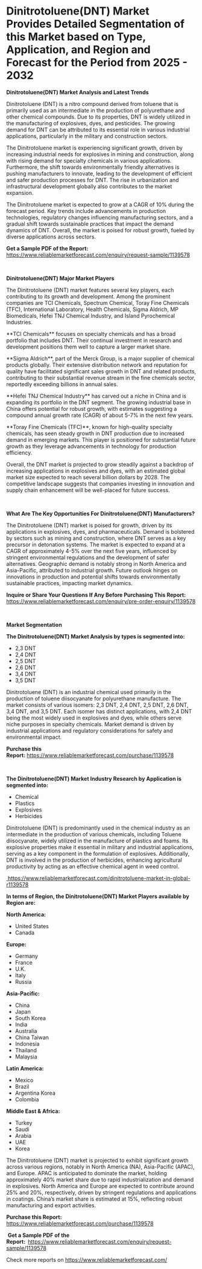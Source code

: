 <p><h1>Dinitrotoluene(DNT) Market Provides Detailed Segmentation of this Market based on Type, Application, and Region and Forecast for the Period from 2025 - 2032</h1></p><p><strong>Dinitrotoluene(DNT) Market Analysis and Latest Trends</strong></p>
<p><p>Dinitrotoluene (DNT) is a nitro compound derived from toluene that is primarily used as an intermediate in the production of polyurethane and other chemical compounds. Due to its properties, DNT is widely utilized in the manufacturing of explosives, dyes, and pesticides. The growing demand for DNT can be attributed to its essential role in various industrial applications, particularly in the military and construction sectors.</p><p>The Dinitrotoluene market is experiencing significant growth, driven by increasing industrial needs for explosives in mining and construction, along with rising demand for specialty chemicals in various applications. Furthermore, the shift towards environmentally friendly alternatives is pushing manufacturers to innovate, leading to the development of efficient and safer production processes for DNT. The rise in urbanization and infrastructural development globally also contributes to the market expansion.</p><p>The Dinitrotoluene market is expected to grow at a CAGR of 10% during the forecast period. Key trends include advancements in production technologies, regulatory changes influencing manufacturing sectors, and a gradual shift towards sustainable practices that impact the demand dynamics of DNT. Overall, the market is poised for robust growth, fueled by diverse applications across sectors.</p></p>
<p><strong>Get a Sample PDF of the Report:&nbsp;</strong> <a href="https://www.reliablemarketforecast.com/enquiry/request-sample/1139578?utm_campaign=3352&utm_medium=2&utm_source=Github&utm_content=ia&utm_term=25032025&utm_id=dinitrotoluenednt">https://www.reliablemarketforecast.com/enquiry/request-sample/1139578</a></p>
<p>&nbsp;</p>
<p><strong>Dinitrotoluene(DNT) Major Market Players</strong></p>
<p><p>The Dinitrotoluene (DNT) market features several key players, each contributing to its growth and development. Among the prominent companies are TCI Chemicals, Spectrum Chemical, Toray Fine Chemicals (TFC), International Laboratory, Health Chemicals, Sigma Aldrich, MP Biomedicals, Hefei TNJ Chemical Industry, and Island Pyrochemical Industries.</p><p>**TCI Chemicals** focuses on specialty chemicals and has a broad portfolio that includes DNT. Their continual investment in research and development positions them well to capture a larger market share. </p><p>**Sigma Aldrich**, part of the Merck Group, is a major supplier of chemical products globally. Their extensive distribution network and reputation for quality have facilitated significant sales growth in DNT and related products, contributing to their substantial revenue stream in the fine chemicals sector, reportedly exceeding billions in annual sales.</p><p>**Hefei TNJ Chemical Industry** has carved out a niche in China and is expanding its portfolio in the DNT segment. The growing industrial base in China offers potential for robust growth, with estimates suggesting a compound annual growth rate (CAGR) of about 5-7% in the next few years. </p><p>**Toray Fine Chemicals (TFC)**, known for high-quality specialty chemicals, has seen steady growth in DNT production due to increased demand in emerging markets. This player is positioned for substantial future growth as they leverage advancements in technology for production efficiency.</p><p>Overall, the DNT market is projected to grow steadily against a backdrop of increasing applications in explosives and dyes, with an estimated global market size expected to reach several billion dollars by 2028. The competitive landscape suggests that companies investing in innovation and supply chain enhancement will be well-placed for future success.</p></p>
<p>&nbsp;</p>
<p><strong>What Are The Key Opportunities For Dinitrotoluene(DNT) Manufacturers?</strong></p>
<p><p>The Dinitrotoluene (DNT) market is poised for growth, driven by its applications in explosives, dyes, and pharmaceuticals. Demand is bolstered by sectors such as mining and construction, where DNT serves as a key precursor in detonation systems. The market is expected to expand at a CAGR of approximately 4-5% over the next five years, influenced by stringent environmental regulations and the development of safer alternatives. Geographic demand is notably strong in North America and Asia-Pacific, attributed to industrial growth. Future outlook hinges on innovations in production and potential shifts towards environmentally sustainable practices, impacting market dynamics.</p></p>
<p><strong>Inquire or Share Your Questions If Any Before Purchasing This Report:</strong> <a href="https://www.reliablemarketforecast.com/enquiry/pre-order-enquiry/1139578?utm_campaign=3352&utm_medium=2&utm_source=Github&utm_content=ia&utm_term=25032025&utm_id=dinitrotoluenednt">https://www.reliablemarketforecast.com/enquiry/pre-order-enquiry/1139578</a></p>
<p>&nbsp;</p>
<p><strong>Market Segmentation</strong></p>
<p><strong>The Dinitrotoluene(DNT) Market Analysis by types is segmented into:</strong></p>
<p><ul><li>2,3 DNT</li><li>2,4 DNT</li><li>2,5 DNT</li><li>2,6 DNT</li><li>3,4 DNT</li><li>3,5 DNT</li></ul></p>
<p><p>Dinitrotoluene (DNT) is an industrial chemical used primarily in the production of toluene diisocyanate for polyurethane manufacture. The market consists of various isomers: 2,3 DNT, 2,4 DNT, 2,5 DNT, 2,6 DNT, 3,4 DNT, and 3,5 DNT. Each isomer has distinct applications, with 2,4 DNT being the most widely used in explosives and dyes, while others serve niche purposes in specialty chemicals. Market demand is driven by industrial applications and regulatory considerations for safety and environmental impact.</p></p>
<p><strong>Purchase this Report:&nbsp;</strong><a href="https://www.reliablemarketforecast.com/purchase/1139578?utm_campaign=3352&utm_medium=2&utm_source=Github&utm_content=ia&utm_term=25032025&utm_id=dinitrotoluenednt">https://www.reliablemarketforecast.com/purchase/1139578</a></p>
<p>&nbsp;</p>
<p><strong>The Dinitrotoluene(DNT) Market Industry Research by Application is segmented into:</strong></p>
<p><ul><li>Chemical</li><li>Plastics</li><li>Explosives</li><li>Herbicides</li></ul></p>
<p><p>Dinitrotoluene (DNT) is predominantly used in the chemical industry as an intermediate in the production of various chemicals, including Toluene diisocyanate, widely utilized in the manufacture of plastics and foams. Its explosive properties make it essential in military and industrial applications, serving as a key component in the formulation of explosives. Additionally, DNT is involved in the production of herbicides, enhancing agricultural productivity by acting as an effective chemical agent in weed control.</p></p>
<p><a href="https://www.reliablemarketforecast.com/dinitrotoluene-market-in-global-r1139578?utm_campaign=3352&utm_medium=2&utm_source=Github&utm_content=ia&utm_term=25032025&utm_id=dinitrotoluenednt">&nbsp;https://www.reliablemarketforecast.com/dinitrotoluene-market-in-global-r1139578</a></p>
<p><strong>In terms of Region, the Dinitrotoluene(DNT) Market Players available by Region are:</strong></p>
<p>
    <p> <strong> North America: </strong>
        <ul>
            <li>United States</li>
            <li>Canada</li>
        </ul>
        </p> 
    <p> <strong> Europe: </strong>
        <ul>
            <li>Germany</li>
            <li>France</li>
            <li>U.K.</li>
            <li>Italy</li>
            <li>Russia</li>
        </ul>
        </p> 
    <p> <strong> Asia-Pacific: </strong>
        <ul>
            <li>China</li>
            <li>Japan</li>
            <li>South Korea</li>
            <li>India</li>
            <li>Australia</li>
            <li>China Taiwan</li>
            <li>Indonesia</li>
            <li>Thailand</li>
            <li>Malaysia</li>
        </ul>
        </p> 
    <p> <strong> Latin America: </strong>
        <ul>
            <li>Mexico</li>
            <li>Brazil</li>
            <li>Argentina Korea</li>
            <li>Colombia</li>
        </ul>
        </p> 
    <p> <strong> Middle East & Africa: </strong>
        <ul>
            <li>Turkey</li>
            <li>Saudi</li>
            <li>Arabia</li>
            <li>UAE</li>
            <li>Korea</li>
        </ul>
    </p>
    </p>
<p><p>The Dinitrotoluene (DNT) market is projected to exhibit significant growth across various regions, notably in North America (NA), Asia-Pacific (APAC), and Europe. APAC is anticipated to dominate the market, holding approximately 40% market share due to rapid industrialization and demand in explosives. North America and Europe are expected to contribute around 25% and 20%, respectively, driven by stringent regulations and applications in coatings. China’s market share is estimated at 15%, reflecting robust manufacturing and export activities.</p></p>
<p><strong>Purchase this Report: </strong><a href="https://www.reliablemarketforecast.com/purchase/1139578?utm_campaign=3352&utm_medium=2&utm_source=Github&utm_content=ia&utm_term=25032025&utm_id=dinitrotoluenednt">https://www.reliablemarketforecast.com/purchase/1139578</a></p>
<p>&nbsp;<strong>Get a Sample PDF of the Report:&nbsp;&nbsp;</strong><a href="https://www.reliablemarketforecast.com/enquiry/request-sample/1139578?utm_campaign=3352&utm_medium=2&utm_source=Github&utm_content=ia&utm_term=25032025&utm_id=dinitrotoluenednt">https://www.reliablemarketforecast.com/enquiry/request-sample/1139578</a></p>
<p><strong></strong></p>
<p>Check more reports on <a href="https://www.reliablemarketforecast.com/?utm_campaign=3352&utm_medium=2&utm_source=Github&utm_content=ia&utm_term=25032025&utm_id=dinitrotoluenednt">https://www.reliablemarketforecast.com/</a></p>